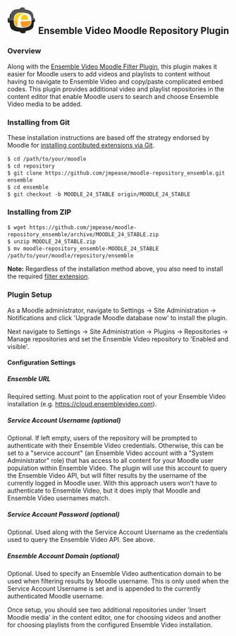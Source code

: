## ![Ensemble Video logo](ext_chooser/css/images/logo.png) Ensemble Video Moodle Repository Plugin

### Overview

Along with the [Ensemble Video Moodle Filter Plugin](https://github.com/jmpease/moodle-filter_ensemble), this plugin
makes it easier for Moodle users to add videos and playlists to content without
having to navigate to Ensemble Video and copy/paste complicated embed codes.  This
plugin provides additional video and playlist repositories in the content editor that enable
Moodle users to search and choose Ensemble Video media to be added.

### Installing from Git

These installation instructions are based off the strategy endorsed by Moodle
for [installing contibuted extensions via Git](http://docs.moodle.org/24/en/Git_for_Administrators#Installing_a_contributed_extension_from_its_Git_repository).

    $ cd /path/to/your/moodle
    $ cd repository
    $ git clone https://github.com/jmpease/moodle-repository_ensemble.git ensemble
    $ cd ensemble
    $ git checkout -b MOODLE_24_STABLE origin/MOODLE_24_STABLE


### Installing from ZIP

    $ wget https://github.com/jmpease/moodle-repository_ensemble/archive/MOODLE_24_STABLE.zip
    $ unzip MOODLE_24_STABLE.zip
    $ mv moodle-repository_ensemble-MOODLE_24_STABLE /path/to/your/moodle/repository/ensemble


**Note:** Regardless of the installation method above, you also need to install the required [filter extension](https://github.com/jmpease/moodle-filter_ensemble).


### Plugin Setup

As a Moodle administrator, navigate to Settings -> Site Administration -> Notifications
and click 'Upgrade Moodle database now' to install the plugin.

Next navigate to Settings -> Site Administration -> Plugins -> Repositories -> Manage repositories
and set the Ensemble Video repository to 'Enabled and visible'.

#### Configuration Settings

##### Ensemble URL
Required setting.  Must point to the application root of your Ensemble Video installation (e.g. https://cloud.ensemblevideo.com).

##### Service Account Username (optional)

Optional.  If left empty, users of the repository will be prompted to
authenticate with their Ensemble Video credentials. Otherwise, this can be set
to a "service account" (an Ensemble Video account with a "System Administrator"
role) that has access to all content for your Moodle user population within
Ensemble Video.  The plugin will use this account to query the Ensemble Video
API, but will filter results by the username of the currently logged in Moodle
user.  With this approach users won't have to authenticate to Ensemble Video,
but it does imply that Moodle and Ensemble Video usernames match.

##### Service Account Password (optional)

Optional.  Used along with the Service Account Username as the credentials used
to query the Ensemble Video API.  See above.

##### Ensemble Account Domain (optional)

Optional.  Used to specify an Ensemble Video authentication domain to be used
when filtering results by Moodle username.  This is only used when the Service
Account Username is set and is appended to the currently authenticated Moodle
username.


Once setup, you should see two additional repositories under 'Insert Moodle media' in the
content editor, one for choosing videos and another for choosing playlists from the
configured Ensemble Video installation.
